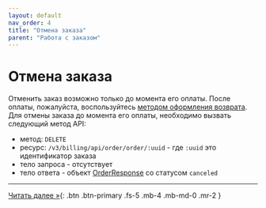 ```yaml
---
layout: default
nav_order: 4
title: "Отмена заказа"
parent: "Работа с заказом"
---
```


# Отмена заказа

Отменить заказ возможно только до момента его оплаты. После оплаты, пожалуйста, воспользуйтесь [методом оформления возврата](/docs/refund).
Для отмены заказа до момента его оплаты, необходимо вызвать следующий метод API:

- метод: `DELETE`
- ресурс: `/v3/billing/api/order/order/:uuid` - где `:uuid` это идентификатор заказа
- тело запроса - отсутствует
- тело ответа - объект [OrderResponse](/docs/order/create/#orderresponse) со статусом `canceled`

---

[Читать далее &raquo;](/docs/order/merchant-move){: .btn .btn-primary .fs-5 .mb-4 .mb-md-0 .mr-2 }
